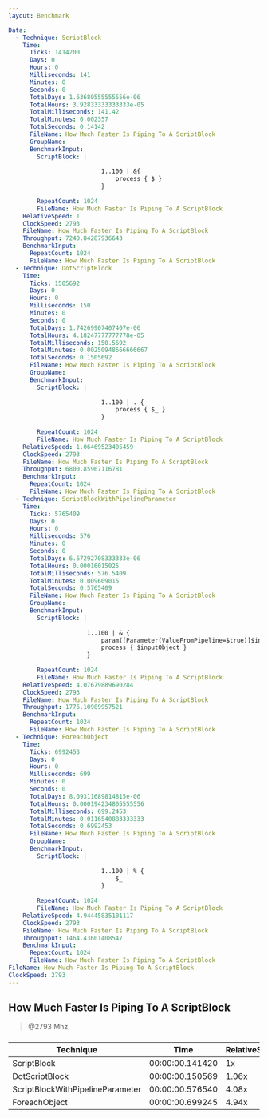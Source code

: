 ```yaml
---
layout: Benchmark

Data: 
  - Technique: ScriptBlock
    Time: 
      Ticks: 1414200
      Days: 0
      Hours: 0
      Milliseconds: 141
      Minutes: 0
      Seconds: 0
      TotalDays: 1.63680555555556e-06
      TotalHours: 3.92833333333333e-05
      TotalMilliseconds: 141.42
      TotalMinutes: 0.002357
      TotalSeconds: 0.14142
      FileName: How Much Faster Is Piping To A ScriptBlock
      GroupName: 
      BenchmarkInput: 
        ScriptBlock: |
          
                          1..100 | &{
                              process { $_}
                          }
                      
        RepeatCount: 1024
        FileName: How Much Faster Is Piping To A ScriptBlock
    RelativeSpeed: 1
    ClockSpeed: 2793
    FileName: How Much Faster Is Piping To A ScriptBlock
    Throughput: 7240.84287936643
    BenchmarkInput: 
      RepeatCount: 1024
      FileName: How Much Faster Is Piping To A ScriptBlock
  - Technique: DotScriptBlock
    Time: 
      Ticks: 1505692
      Days: 0
      Hours: 0
      Milliseconds: 150
      Minutes: 0
      Seconds: 0
      TotalDays: 1.74269907407407e-06
      TotalHours: 4.18247777777778e-05
      TotalMilliseconds: 150.5692
      TotalMinutes: 0.00250948666666667
      TotalSeconds: 0.1505692
      FileName: How Much Faster Is Piping To A ScriptBlock
      GroupName: 
      BenchmarkInput: 
        ScriptBlock: |
          
                          1..100 | . {
                              process { $_ } 
                          }
                      
        RepeatCount: 1024
        FileName: How Much Faster Is Piping To A ScriptBlock
    RelativeSpeed: 1.06469523405459
    ClockSpeed: 2793
    FileName: How Much Faster Is Piping To A ScriptBlock
    Throughput: 6800.85967116781
    BenchmarkInput: 
      RepeatCount: 1024
      FileName: How Much Faster Is Piping To A ScriptBlock
  - Technique: ScriptBlockWithPipelineParameter
    Time: 
      Ticks: 5765409
      Days: 0
      Hours: 0
      Milliseconds: 576
      Minutes: 0
      Seconds: 0
      TotalDays: 6.67292708333333e-06
      TotalHours: 0.00016015025
      TotalMilliseconds: 576.5409
      TotalMinutes: 0.009609015
      TotalSeconds: 0.5765409
      FileName: How Much Faster Is Piping To A ScriptBlock
      GroupName: 
      BenchmarkInput: 
        ScriptBlock: |
          
                      1..100 | & {
                          param([Parameter(ValueFromPipeline=$true)]$inputobject)
                          process { $inputObject } 
                      }
                      
        RepeatCount: 1024
        FileName: How Much Faster Is Piping To A ScriptBlock
    RelativeSpeed: 4.07679889690284
    ClockSpeed: 2793
    FileName: How Much Faster Is Piping To A ScriptBlock
    Throughput: 1776.10989957521
    BenchmarkInput: 
      RepeatCount: 1024
      FileName: How Much Faster Is Piping To A ScriptBlock
  - Technique: ForeachObject
    Time: 
      Ticks: 6992453
      Days: 0
      Hours: 0
      Milliseconds: 699
      Minutes: 0
      Seconds: 0
      TotalDays: 8.09311689814815e-06
      TotalHours: 0.000194234805555556
      TotalMilliseconds: 699.2453
      TotalMinutes: 0.0116540883333333
      TotalSeconds: 0.6992453
      FileName: How Much Faster Is Piping To A ScriptBlock
      GroupName: 
      BenchmarkInput: 
        ScriptBlock: |
          
                          1..100 | % {
                              $_
                          }            
                      
        RepeatCount: 1024
        FileName: How Much Faster Is Piping To A ScriptBlock
    RelativeSpeed: 4.94445835101117
    ClockSpeed: 2793
    FileName: How Much Faster Is Piping To A ScriptBlock
    Throughput: 1464.43601408547
    BenchmarkInput: 
      RepeatCount: 1024
      FileName: How Much Faster Is Piping To A ScriptBlock
FileName: How Much Faster Is Piping To A ScriptBlock
ClockSpeed: 2793
---
```

How Much Faster Is Piping To A ScriptBlock
------------------------------------------
> @2793 Mhz


### 


|Technique                       |Time           |RelativeSpeed|Throughput|
|--------------------------------|---------------|-------------|----------|
|ScriptBlock                     |00:00:00.141420|1x           |7240.84/s |
|DotScriptBlock                  |00:00:00.150569|1.06x        |6800.86/s |
|ScriptBlockWithPipelineParameter|00:00:00.576540|4.08x        |1776.11/s |
|ForeachObject                   |00:00:00.699245|4.94x        |1464.44/s |
